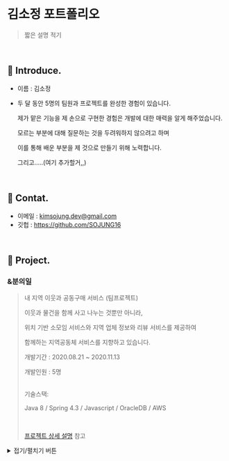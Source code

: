 # 김소정 포트폴리오
> 짧은 설명 적기

</br>
  
## :pushpin: Introduce.

- 이름 : 김소정

- 두 달 동안 5명의 팀원과 프로젝트를 완성한 경험이 있습니다.

  제가 맡은 기능을 제 손으로 구현한 경험은 개발에 대한 매력을 알게 해주었습니다.

  모르는 부분에 대해 질문하는 것을 두려워하지 않으려고 하며

  이를 통해 배운 부분을 제 것으로 만들기 위해 노력합니다.

  그리고.....(여기 추가할거,,)

</br>

## :pushpin: Contat.

- 이메일 : kimsojung.dev@gmail.com
- 깃헙 :  https://github.com/SOJUNG16

</br>

## :pushpin: Project.

### &분의일 

> 내 지역 이웃과 공동구매 서비스 (팀프로젝트) 
>
> 이웃과 물건을 함께 사고 나누는 것뿐만 아니라, 
>
> 위치 기반 소모임 서비스와 지역 업체 정보와 리뷰 서비스를 제공하여 
>
> 함께하는 지역공동체 서비스를 지향하고 있습니다.
>
> 개발기간  : 2020.08.21 ~ 2020.11.13
>
> 개발인원  : 5명
>
> 
><br>
> 기술스택:
>
> Java 8 / Spring 4.3 / Javascript / OracleDB / AWS 
>
> 
><br>
>
>[프로젝트 상세 설명](https://github.com/SOJUNG16/andOne) 참고
>





<details>
<summary>접기/펼치기 버튼</summary>
<div markdown="1">

|제목|내용|
|--|--|
|1|1|
|2|10|

</div>
</details>

